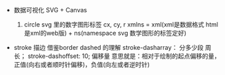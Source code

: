 - 数据可视化
    SVG + Canvas
    1. circle svg 里的数字图形标签
    cx, cy, r
    xmlns = xml(xml是数据格式 html是xml的web版<html></html>) + ns(namespace svg 数学图形的标签定好)

- stroke 描边
    借鉴border dashed 的理解
    stroke-dasharray： 分多少段 周长；
    stroke-dashoffset: 10; 偏移量 意思就是：相对于绘制的起点偏移的量，正值(向右或者顺时针偏移)，负值(向左或者逆时针)